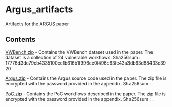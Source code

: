# Argus_artifacts

Artifacts for the ARGUS paper

## Contents

[VWBench.zip](VWBench.zip) - Contains the VWBench dataset used in the paper. The dataset is a collection of 24 vulnerable workflows. Sha256sum : 17776d3de79cb4335100ccfb616b1f996ce0f496c63fe43a3db63d88433c3920

[Argus.zip](Argus.zip) - Contains the Argus source code used in the paper. The zip file is encrypted with the password provided in the appendix. Sha256sum : .

[PoC.zip](poc.zip) - Contains the PoC workflows described in the paper. The zip file is encrypted with the password provided in the appendix. Sha256sum : .